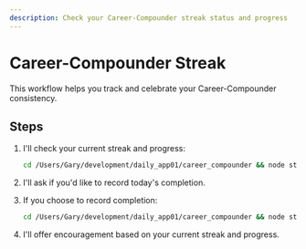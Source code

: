 ```yaml
---
description: Check your Career-Compounder streak status and progress
---
```


# Career-Compounder Streak

This workflow helps you track and celebrate your Career-Compounder consistency.

## Steps

1. I'll check your current streak and progress:
   ```bash
   cd /Users/Gary/development/daily_app01/career_compounder && node streak-tracker.js status
   ```

2. I'll ask if you'd like to record today's completion.

3. If you choose to record completion:
   ```bash
   cd /Users/Gary/development/daily_app01/career_compounder && node streak-tracker.js record
   ```

4. I'll offer encouragement based on your current streak and progress.
